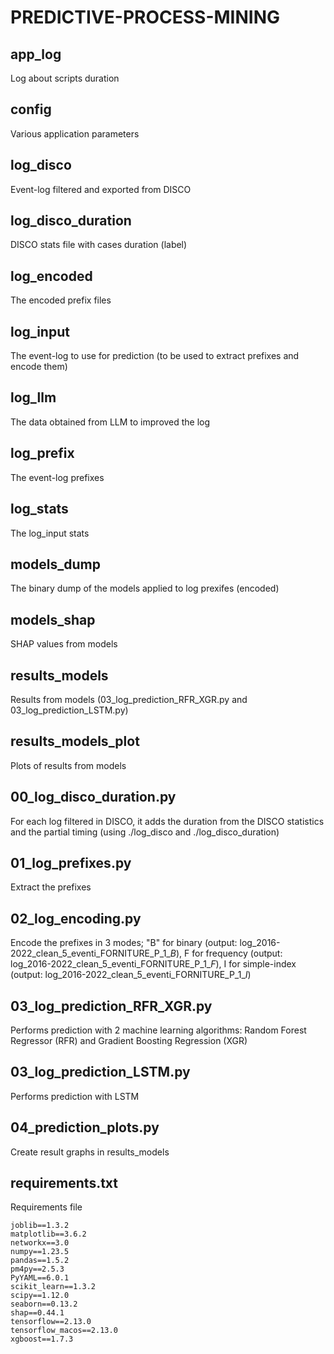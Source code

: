 # PREDICTIVE-PROCESS-MINING

## app_log
Log about scripts duration

## config  
Various application parameters

## log_disco  
Event-log filtered and exported from DISCO

## log_disco_duration  
DISCO stats file with cases duration (label)

## log_encoded  
The encoded prefix files

## log_input  
The event-log to use for prediction (to be used to extract prefixes and encode them)

## log_llm
The data obtained from LLM to improved the log

## log_prefix
The event-log prefixes

## log_stats
The log_input stats

## models_dump
The binary dump of the models applied to log prexifes (encoded)

## models_shap
SHAP values from models

## results_models
Results from models (03_log_prediction_RFR_XGR.py and 03_log_prediction_LSTM.py)

## results_models_plot
Plots of results from models

## 00_log_disco_duration.py
For each log filtered in DISCO, it adds the duration from the DISCO statistics and the partial timing (using ./log_disco and ./log_disco_duration)

## 01_log_prefixes.py
Extract the prefixes

## 02_log_encoding.py
Encode the prefixes in 3 modes; "B" for binary (output: log_2016-2022_clean_5_eventi_FORNITURE_P_1_*B*), F for frequency (output: log_2016-2022_clean_5_eventi_FORNITURE_P_1_*F*), I for simple-index (output: log_2016-2022_clean_5_eventi_FORNITURE_P_1_*I*)

## 03_log_prediction_RFR_XGR.py
Performs prediction with 2 machine learning algorithms: Random Forest Regressor (RFR) and Gradient Boosting Regression (XGR)

## 03_log_prediction_LSTM.py
Performs prediction with LSTM

## 04_prediction_plots.py
Create result graphs in results_models

## requirements.txt
Requirements file
```
joblib==1.3.2
matplotlib==3.6.2
networkx==3.0
numpy==1.23.5
pandas==1.5.2
pm4py==2.5.3
PyYAML==6.0.1
scikit_learn==1.3.2
scipy==1.12.0
seaborn==0.13.2
shap==0.44.1
tensorflow==2.13.0
tensorflow_macos==2.13.0
xgboost==1.7.3
```